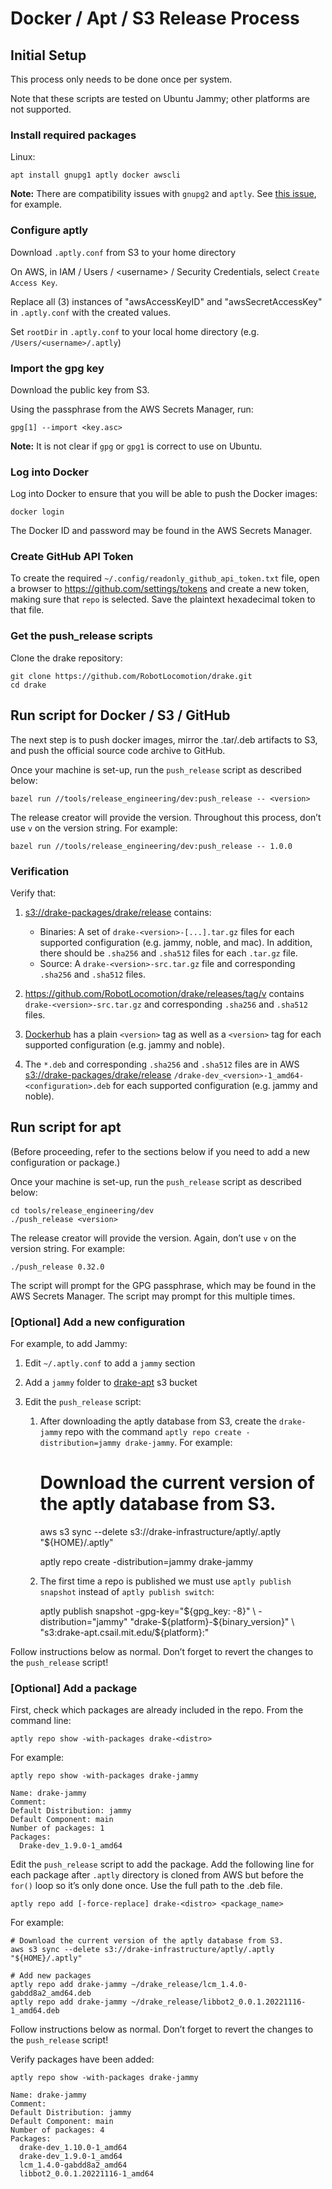 # Docker / Apt / S3 Release Process

## Initial Setup

This process only needs to be done once per system.

Note that these scripts are tested on Ubuntu Jammy;
other platforms are not supported.

### Install required packages

Linux:

    apt install gnupg1 aptly docker awscli


**Note:** There are compatibility issues with `gnupg2` and `aptly`. See
[this issue](https://github.com/aptly-dev/aptly/issues/657), for example.

### Configure aptly

Download `.aptly.conf` from S3 to your home directory

On AWS, in IAM / Users / \<username\> / Security Credentials, select
`Create Access Key`.

Replace all (3) instances of "awsAccessKeyID" and "awsSecretAccessKey" in
`.aptly.conf` with the created values.

Set `rootDir` in `.aptly.conf` to your local home directory
(e.g. `/Users/<username>/.aptly`)

### Import the gpg key

Download the public key from S3.

Using the passphrase from the AWS Secrets Manager, run:

    gpg[1] --import <key.asc>

**Note:** It is not clear if `gpg` or `gpg1` is correct to use on Ubuntu.

### Log into Docker

Log into Docker to ensure that you will be able to push the Docker images:

    docker login

The Docker ID and password may be found in the AWS Secrets Manager.

### Create GitHub API Token

To create the required `~/.config/readonly_github_api_token.txt` file, open a
browser to https://github.com/settings/tokens and create a new token, making
sure that `repo` is selected. Save the plaintext hexadecimal token to that
file.

### Get the push_release scripts

Clone the drake repository:

    git clone https://github.com/RobotLocomotion/drake.git
    cd drake

## Run script for Docker / S3 / GitHub

The next step is to push docker images, mirror the .tar/.deb artifacts to S3,
and push the official source code archive to GitHub.

Once your machine is set-up, run the `push_release` script as described below:

    bazel run //tools/release_engineering/dev:push_release -- <version>

The release creator will provide the version. Throughout this process, don’t
use `v` on the version string. For example:

    bazel run //tools/release_engineering/dev:push_release -- 1.0.0

### Verification

Verify that:

1. [s3://drake-packages/drake/release](https://s3.console.aws.amazon.com/s3/buckets/drake-packages?region=us-east-1&prefix=drake/release/&showversions=false)
contains:

    * Binaries: A set of `drake-<version>-[...].tar.gz` files for each supported
    configuration (e.g. jammy, noble, and mac). In addition, there should be
    `.sha256` and `.sha512` files for each `.tar.gz` file.
    * Source: A `drake-<version>-src.tar.gz` file and corresponding `.sha256`
    and `.sha512` files.

2. https://github.com/RobotLocomotion/drake/releases/tag/v<version> contains
`drake-<version>-src.tar.gz` and corresponding `.sha256` and `.sha512` files.

3. [Dockerhub](https://hub.docker.com/r/robotlocomotion/drake/tags?ordering=last_updated&page=1)
has a plain `<version>` tag as well as a `<version>` tag for each supported
configuration (e.g. jammy and noble).

4. The `*.deb` and corresponding `.sha256` and `.sha512`  files are in AWS
[s3://drake-packages/drake/release](https://s3.console.aws.amazon.com/s3/buckets/drake-packages?region=us-east-1&prefix=drake/release/&showversions=false)
`/drake-dev_<version>-1_amd64-<configuration>.deb` for each supported
configuration (e.g. jammy and noble).

## Run script for apt

(Before proceeding, refer to the sections below if you need to add a new
configuration or package.)

Once your machine is set-up, run the `push_release` script as described below:

    cd tools/release_engineering/dev
    ./push_release <version>

The release creator will provide the version. Again, don’t use `v` on the
version string. For example:

    ./push_release 0.32.0

The script will prompt for the GPG passphrase, which may be found in the AWS
Secrets Manager. The script may prompt for this multiple times.

### [Optional] Add a new configuration

For example, to add Jammy:

1. Edit `~/.aptly.conf` to add a `jammy` section
2. Add a `jammy` folder to
[drake-apt](https://s3.console.aws.amazon.com/s3/buckets/drake-apt?region=us-east-1&tab=objects)
s3 bucket
3. Edit the `push_release` script:

    1. After downloading the aptly database from S3, create the `drake-jammy`
    repo with the command
    ``aptly repo create -distribution=jammy drake-jammy``. For example:

        # Download the current version of the aptly database from S3.
        aws s3 sync --delete s3://drake-infrastructure/aptly/.aptly "${HOME}/.aptly"

        aptly repo create -distribution=jammy drake-jammy

    2. The first time a repo is published we must use
    ``aptly publish snapshot`` instead of ``aptly publish switch``:

        aptly publish snapshot -gpg-key="${gpg_key: -8}" \
            -distribution="jammy" "drake-${platform}-${binary_version}" \
            "s3:drake-apt.csail.mit.edu/${platform}:"

Follow instructions below as normal. Don’t forget to revert the changes to
the `push_release` script!

### [Optional] Add a package

First, check which packages are already included in the repo. From the command
line:

    aptly repo show -with-packages drake-<distro>

For example:

    aptly repo show -with-packages drake-jammy

    Name: drake-jammy
    Comment:
    Default Distribution: jammy
    Default Component: main
    Number of packages: 1
    Packages:
      Drake-dev_1.9.0-1_amd64


Edit the `push_release` script to add the package. Add the following line for
each package after `.aptly` directory is cloned from AWS but before the `for()`
loop so it’s only done once. Use the full path to the .deb file.

    aptly repo add [-force-replace] drake-<distro> <package_name>

For example:

    # Download the current version of the aptly database from S3.
    aws s3 sync --delete s3://drake-infrastructure/aptly/.aptly "${HOME}/.aptly"

    # Add new packages
    aptly repo add drake-jammy ~/drake_release/lcm_1.4.0-gabdd8a2_amd64.deb
    aptly repo add drake-jammy ~/drake_release/libbot2_0.0.1.20221116-1_amd64.deb

Follow instructions below as normal. Don’t forget to revert the changes to
the `push_release` script!

Verify packages have been added:

    aptly repo show -with-packages drake-jammy

    Name: drake-jammy
    Comment:
    Default Distribution: jammy
    Default Component: main
    Number of packages: 4
    Packages:
      drake-dev_1.10.0-1_amd64
      drake-dev_1.9.0-1_amd64
      lcm_1.4.0-gabdd8a2_amd64
      libbot2_0.0.1.20221116-1_amd64
